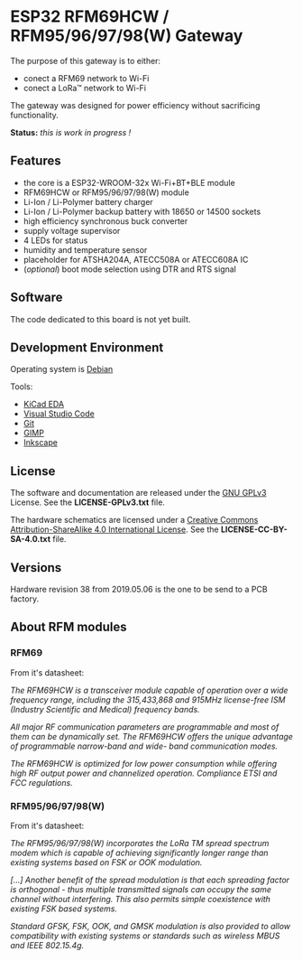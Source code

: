 
# ESP32 RFM69HCW / RFM95/96/97/98(W) Gateway

The purpose of this gateway is to either:

- conect a RFM69 network to Wi-Fi
- conect a LoRa&trade; network to Wi-Fi

The gateway was designed for power efficiency without sacrificing functionality.

**Status:** *this is work in progress !*

## Features

- the core is a ESP32-WROOM-32x Wi-Fi+BT+BLE module
- RFM69HCW or RFM95/96/97/98(W) module
- Li-Ion / Li-Polymer battery charger
- Li-Ion / Li-Polymer backup battery with 18650 or 14500 sockets
- high efficiency synchronous buck converter
- supply voltage supervisor
- 4 LEDs for status
- humidity and temperature sensor
- placeholder for ATSHA204A, ATECC508A or ATECC608A IC
- (*optional*) boot mode selection using DTR and RTS signal

## Software

The code dedicated to this board is not yet built.

## Development Environment

Operating system is [Debian](https://www.debian.org/)

Tools:

- [KiCad EDA](http://kicad-pcb.org/)
- [Visual Studio Code](https://code.visualstudio.com/)
- [Git](https://git-scm.com/)
- [GIMP](https://www.gimp.org/)
- [Inkscape](https://inkscape.org/en/)

## License

The software and documentation are released under the [GNU GPLv3](http://www.gnu.org/licenses/gpl-3.0.html) License. See the __LICENSE-GPLv3.txt__ file.

The hardware schematics are licensed under a [Creative Commons Attribution-ShareAlike 4.0 International License](http://creativecommons.org/licenses/by-sa/4.0/).
See the __LICENSE-CC-BY-SA-4.0.txt__ file.

## Versions

Hardware revision 38 from 2019.05.06 is the one to be send to a PCB factory.

## About RFM modules

### RFM69

From it's datasheet:

*The RFM69HCW is a transceiver module capable of operation over a wide frequency range, including the 315,433,868 and 915MHz license-free ISM (Industry Scientific and Medical) frequency bands.*

*All major RF communication parameters are programmable and most of them can be dynamically set. The RFM69HCW offers the unique advantage of programmable narrow-band and wide- band communication modes.*

*The RFM69HCW is optimized for low power consumption while offering high RF output power and channelized operation. Compliance ETSI and FCC regulations.*

### RFM95/96/97/98(W)

From it's datasheet:

*The RFM95/96/97/98(W) incorporates the LoRa TM spread spectrum modem which is capable of achieving significantly longer range than existing systems based on FSK or OOK modulation.*

*[...] Another benefit of the spread modulation is that each spreading factor is orthogonal - thus multiple transmitted signals can occupy the same channel without interfering. This also permits simple coexistence with existing FSK based systems.*

*Standard GFSK, FSK, OOK, and GMSK modulation is also provided to allow compatibility with existing systems or standards such as wireless MBUS and IEEE 802.15.4g.*
